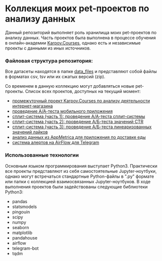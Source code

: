 # Коллекция моих pet-проектов по анализу данных

Данный репозиторий выполняет роль хранилища моих pet-проектов по анализу данных.
Часть проектов была выполнена в процессе обучения в онлайн-академии [Karpov.Courses](https://karpov.courses/), однако есть и независимые проекты с данными из иных источников.

### Файловая структура репозитория:
Все датасеты находятся в папке [data_files](data_files/) и представляют собой файлы в форматах csv, tsv или их сжатых версий (zip).

Со временем в данную коллекцию могут добавляться новые pet-проекты.
Список всех проектов, доступных на текущий момент:
- [промежуточный проект Karpov.Courses по анализу деятельности интернет-магазина](KarpovCourses_intermediate_project.ipynb)
- [проведение А/А-теста мобильного приложения](AA_test_simulations.ipynb)
- [сплит-система (часть 1): проведение А/А-теста сплит-системы](split_system_project/AA_test.ipynb)
- [сплит-система (часть 2): проведение А/Б-теста значений CTR](split_system_project/AB_test.ipynb)
- [сплит-система (часть 3): проведение А/Б-теста линеаризованных значений лайков](split_system_project/Linearized_likes_AB_test.ipynb)
- [анализ данных из AppMetrica для приложения по доставке еды](AppMetrica_data_analysis.ipynb)
- [система алертов на AirFlow для Telegram](Alert_system_for_telegram.py)

### Использованные технологии
Основным языком программирования выступает Python3. Практически все проекты представляют из себя самостоятельные Jupyter-ноутбуки, однако могут встречаться стандартные Python-файлы в ".py" формате или папки с коллекцией взаимосвязанных Jupyter-ноутбуков.
В ходе выполнения проектов были задействованы следующие библиотеки Python3:
- pandas
- statsmodels
- pingouin
- scipy
- numpy
- seaborn
- matplotlib
- pandahouse
- airflow
- telegram-bot
- tqdm